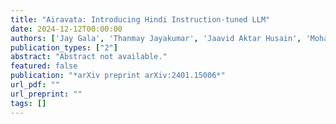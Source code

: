 ```yaml
---
title: "Airavata: Introducing Hindi Instruction-tuned LLM"
date: 2024-12-12T00:00:00
authors: ['Jay Gala', 'Thanmay Jayakumar', 'Jaavid Aktar Husain', 'Mohammed Safi Ur Rahman Khan', 'Diptesh Kanojia', 'Ratish Puduppully', 'Mitesh M Khapra', 'Raj Dabre', 'Rudra Murthy', 'Anoop Kunchukuttan']
publication_types: ["2"]
abstract: "Abstract not available."
featured: false
publication: "*arXiv preprint arXiv:2401.15006*"
url_pdf: ""
url_preprint: ""
tags: []
---
```

